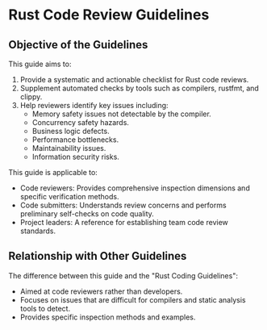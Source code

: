 # Rust Code Review Guidelines

## Objective of the Guidelines

This guide aims to:

1. Provide a systematic and actionable checklist for Rust code reviews.
2. Supplement automated checks by tools such as compilers, rustfmt, and clippy.
3. Help reviewers identify key issues including:
   - Memory safety issues not detectable by the compiler.
   - Concurrency safety hazards.
   - Business logic defects.
   - Performance bottlenecks.
   - Maintainability issues.
   - Information security risks.

This guide is applicable to:

- Code reviewers: Provides comprehensive inspection dimensions and specific verification methods.
- Code submitters: Understands review concerns and performs preliminary self-checks on code quality.
- Project leaders: A reference for establishing team code review standards.

## Relationship with Other Guidelines

The difference between this guide and the "Rust Coding Guidelines":

- Aimed at code reviewers rather than developers.
- Focuses on issues that are difficult for compilers and static analysis tools to detect.
- Provides specific inspection methods and examples.
